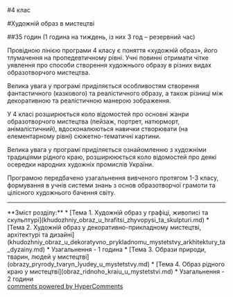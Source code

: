 <div id="hypercomments_widget" class="js-hypercomments-widget invisible"></div>

#4 клас 

#Художній образ в мистецтві

##35 годин (1 година на тиждень, із них 3 год – резервний час)

<p>Провідною лінією програми 4 класу є поняття «художній образ», його тлумачення на пропедевтичному рівні. Учні повинні отримати чітке уявлення про способи створення художнього образу в різних видах образотворчого мистецтва. </p>
<p>Велика увага у програмі приділяється особливостям створення фантастичного (казкового) та реалістичного образу, а також  різниці між декоративною та реалістичною манерою зображення.</p>
<p>У 4 класі розширюється коло відомостей про основні жанри образотворчого мистецтва (пейзаж, портрет, натюрморт, анімалістичний), вдосконалюються навички створювати (на елементарному рівні) сюжетно-тематичні картини. </p>
<p>Велика увага у програмі приділяється ознайомленню з художніми традиціями рідного краю, розширююється коло відомостей про деякі осередки народних художніх промислів України.</p>
<p>Програмою передбачено узагальнення вивченого протягом 1-3 класу, формування в учнів системи знань з основ образотворчої грамоти та цілісного  художнього бачення світу.</p>
<hr>
**Зміст розділу:**
*	[Тема 1.  Художній образ у графіці, живописі та скульптурі](khudozhniy_obraz_u_hrafitsi_zhyvopysi_ta_skulpturi.md)
*	[Тема 2.  Художній образ у декоративно-прикладному мистецтві, архітектурі та дизайні](khudozhniy_obraz_u_dekoratyvno_prykladnomu_mystetstvy_arkhitektury_ta_dyzainy.md)
*	Узагальнення - 1 година
*	[Тема 3.  Образи природи, тварин, людей у мистецтві](obrazy_pryrody_tvaryn_lyudey_u_mystetstvy.md)
*	[Тема 4.  Образ рідного краю у мистецтві](obraz_ridnoho_kraiu_u_mystetstvi.md)
*	Узагальнення - 2 години


<div class="js-hypercomments-container">
    <a href="http://hypercomments.com" class="hc-link" title="comments widget">comments powered by HyperComments</a>
</div>